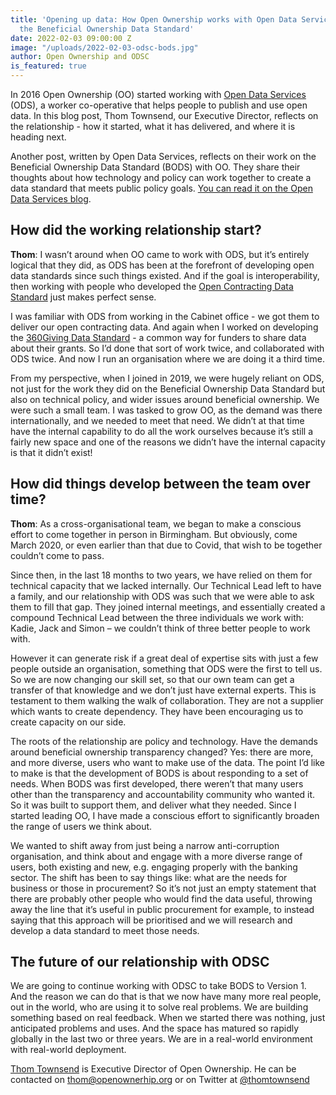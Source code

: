 ```yaml
---
title: 'Opening up data: How Open Ownership works with Open Data Services to build
  the Beneficial Ownership Data Standard'
date: 2022-02-03 09:00:00 Z
image: "/uploads/2022-02-03-odsc-bods.jpg"
author: Open Ownership and ODSC
is_featured: true
---
```


In 2016 Open Ownership (OO) started working with [Open Data Services](https://opendataservices.coop/) (ODS), a worker co-operative that helps people to publish and use open data. In this blog post, Thom Townsend, our Executive Director, reflects on the relationship - how it started, what it has delivered, and where it is heading next.

Another post, written by Open Data Services, reflects on their work on the Beneficial Ownership Data Standard (BODS) with OO. They share their thoughts about how technology and policy can work together to create a data standard that meets public policy goals. [You can read it on the Open Data Services blog](https://medium.com/opendatacoop/how-policy-informs-technology-and-technology-informs-policy-d53669922545).

## How did the working relationship start?

**Thom**: I wasn’t around when OO came to work with ODS, but it’s entirely logical that they did, as ODS has been at the forefront of developing open data standards since such things existed. And if the goal is interoperability, then working with people who developed the [Open Contracting Data Standard](https://standard.open-contracting.org/latest/en/) just makes perfect sense.

I was familiar with ODS from working in the Cabinet office - we got them to deliver our open contracting data. And again when I worked on developing the [360Giving Data Standard](https://standard.threesixtygiving.org/en/latest/) - a common way for funders to share data about their grants. So I’d done that sort of work twice, and collaborated with ODS twice. And now I run an organisation where we are doing it a third time.

From my perspective, when I joined in 2019, we were hugely reliant on ODS, not just for the work they did on the Beneficial Ownership Data Standard but also on technical policy, and wider issues around beneficial ownership. We were such a small team. I was tasked to grow OO, as the demand was there internationally, and we needed to meet that need. We didn’t at that time have the internal capability to do all the work ourselves because it’s still a fairly new space and one of the reasons we didn’t have the internal capacity is that it didn’t exist!

## How did things develop between the team over time?

**Thom**: As a cross-organisational team, we began to make a conscious effort to come together in person in Birmingham. But obviously, come March 2020, or even earlier than that due to Covid, that wish to be together couldn’t come to pass.

Since then, in the last 18 months to two years, we have relied on them for technical capacity that we lacked internally. Our Technical Lead left to have a family, and our relationship with ODS was such that we were able to ask them to fill that gap. They joined internal meetings, and essentially created a compound Technical Lead between the three individuals we work with: Kadie, Jack and Simon – we couldn’t think of three better people to work with.

However it can generate risk if a great deal of expertise sits with just a few people outside an organisation, something that ODS were the first to tell us. So we are now changing our skill set, so that our own team can get a transfer of that knowledge and we don’t just have external experts. This is testament to them walking the walk of collaboration. They are not a supplier which wants to create dependency. They have been encouraging us to create capacity on our side.

The roots of the relationship are policy and technology. Have the demands around beneficial ownership transparency changed? Yes: there are more, and more diverse, users who want to make use of the data. The point I’d like to make is that the development of BODS is about responding to a set of needs. When BODS was first developed, there weren’t that many users other than the transparency and accountability community who wanted it. So it was built to support them, and deliver what they needed. Since I started leading OO, I have made a conscious effort to significantly broaden the range of users we think about.

We wanted to shift away from just being a narrow anti-corruption organisation, and think about and engage with a more diverse range of users, both existing and new, e.g. engaging properly with the banking sector. The shift has been to say things like: what are the needs for business or those in procurement? So it’s not just an empty statement that there are probably other people who would find the data useful, throwing away the line that it’s useful in public procurement for example, to instead saying that this approach will be prioritised and we will research and develop a data standard to meet those needs.

## The future of our relationship with ODSC

We are going to continue working with ODSC to take BODS to Version 1. And the reason we can do that is that we now have many more real people, out in the world, who are using it to solve real problems. We are building something based on real feedback. When we started there was nothing, just anticipated problems and uses. And the space has matured so rapidly globally in the last two or three years. We are in a real-world environment with real-world deployment.

[Thom Townsend](mailto:thom@openownership.org) is Executive Director of Open Ownership. He can be contacted on <thom@openownerhip.org> or on Twitter at [@thomtownsend](https://twitter.com/thomtownsend)